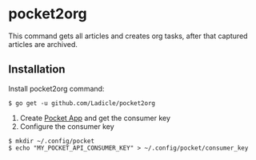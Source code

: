 # pocket2org

This command gets all articles and creates org tasks, after that captured articles are archived.

## Installation

Install pocket2org command:
```
$ go get -u github.com/Ladicle/pocket2org
```


1. Create [Pocket App](https://getpocket.com/developer/apps/) and get the consumer key
2. Configure the consumer key

```
$ mkdir ~/.config/pocket
$ echo "MY_POCKET_API_CONSUMER_KEY" > ~/.config/pocket/consumer_key
```
